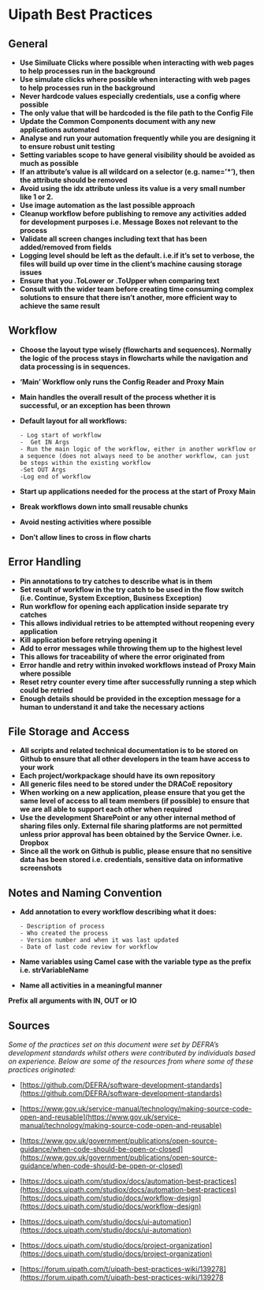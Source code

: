﻿# Uipath Best Practices



## General

 - **Use Similuate Clicks where possible when interacting with web pages to help processes run in the background**
 - **Use simulate clicks where possible when interacting with web pages to help processes run in the background**
 - **Never hardcode values especially credentials, use a config where possible**
 - **The only value that will be hardcoded is the file path to the Config File**
 - **Update the Common Components document with any new applications automated**
 - **Analyse and run your automation frequently while you are designing it to ensure robust unit testing**
 - **Setting variables scope to have general visibility should be avoided as much as possible**
 - **If an attribute’s value is all wildcard on a selector (e.g. name=’*’), then the attribute should be removed**
 - **Avoid using the idx attribute unless its value is a very small number like 1 or 2.**
 - **Use image automation as the last possible approach**
 - **Cleanup workflow before publishing to remove any activities added for development purposes i.e. Message Boxes not relevant to the
   process**
 - **Validate all screen changes including text that has been added/removed from fields**
 - **Logging level should be left as the default. i.e.if it’s set to verbose, the files will build up over time in the client’s machine
   causing storage issues**
 - **Ensure that you .ToLower or .ToUpper when comparing text**
 - **Consult with the wider team before creating time consuming complex solutions to ensure that there isn’t another, more efficient way to
   achieve the same result**

 
## Workflow

 - **Choose the layout type wisely (flowcharts and sequences). Normally the logic of the process stays in flowcharts while the navigation and
   data processing is in sequences.**
 - **‘Main’ Workflow only runs the Config Reader and Proxy Main**
 - **Main handles the overall result of the process whether it is successful, or an exception has been thrown**
 - **Default layout for all workflows:**
   
       - Log start of workflow
       -  Get IN Args
       - Run the main logic of the workflow, either in another workflow or a sequence (does not always need to be another workflow, can just be steps within the existing workflow
       -Set OUT Args
       -Log end of workflow
 - **Start up applications needed for the process at the start of Proxy Main**
 - **Break workflows down into small reusable chunks**
 - **Avoid nesting activities where possible**
 - **Don’t allow lines to cross in flow charts**

## Error Handling

 - **Pin annotations to try catches to describe what is in them**
 - **Set result of workflow in the try catch to be used in the flow switch (i.e. Continue, System Exception, Business Exception)**
 - **Run workflow for opening each application inside separate try catches**
 - **This allows individual retries to be attempted without reopening every application**
 - **Kill application before retrying opening it**
 - **Add to error messages while throwing them up to the highest level**
 - **This allows for traceability of where the error originated from**
 - **Error handle and retry within invoked workflows instead of Proxy Main where possible**
 - **Reset retry counter every time after successfully running a step which could be retried**
 - **Enough details should be provided in the exception message for a human to understand it and take the necessary actions**

## File Storage and Access

 - **All scripts and related technical documentation is to be stored on Github to ensure that all other developers in the team have access to
   your work**
 - **Each project/workpackage should have its own repository**
 - **All generic files need to be stored under the DRACoE repository**
 - **When working on a new application, please ensure that you get the same level of access to all team members (if possible) to ensure that
   we are all able to support each other when required**
 - **Use the development SharePoint or any other internal method of sharing files only. External file sharing platforms are not permitted
   unless prior approval has been obtained by the Service Owner. i.e.
   Dropbox**
 - **Since all the work on Github is public, please ensure that no sensitive data has been stored i.e. credentials, sensitive data on
   informative screenshots**

## Notes and Naming Convention

 - **Add annotation to every workflow describing what it does:**
   
       - Description of process
       - Who created the process
       - Version number and when it was last updated
       - Date of last code review for workflow
 - **Name variables using Camel case with the variable type as the prefix i.e. strVariableName**
 - **Name all activities in a meaningful manner**

**Prefix all arguments with IN, OUT or IO**
## Sources

*Some of the practices set on this document were set by DEFRA’s development standards whilst others were contributed by individuals based on experience. Below are some of the resources from where some of these practices originated:*

 - [https://github.com/DEFRA/software-development-standards](https://github.com/DEFRA/software-development-standards)

 - [https://www.gov.uk/service-manual/technology/making-source-code-open-and-reusable](https://www.gov.uk/service-manual/technology/making-source-code-open-and-reusable)

 - [https://www.gov.uk/government/publications/open-source-guidance/when-code-should-be-open-or-closed](https://www.gov.uk/government/publications/open-source-guidance/when-code-should-be-open-or-closed)

 - [https://docs.uipath.com/studiox/docs/automation-best-practices](https://docs.uipath.com/studiox/docs/automation-best-practices)
[https://docs.uipath.com/studio/docs/workflow-design](https://docs.uipath.com/studio/docs/workflow-design)

 - [https://docs.uipath.com/studio/docs/ui-automation](https://docs.uipath.com/studio/docs/ui-automation)

 - [https://docs.uipath.com/studio/docs/project-organization](https://docs.uipath.com/studio/docs/project-organization)

 - [https://forum.uipath.com/t/uipath-best-practices-wiki/139278](https://forum.uipath.com/t/uipath-best-practices-wiki/139278

